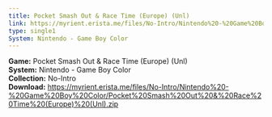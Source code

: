 ```yaml
---
title: Pocket Smash Out & Race Time (Europe) (Unl)
link: https://myrient.erista.me/files/No-Intro/Nintendo%20-%20Game%20Boy%20Color/Pocket%20Smash%20Out%20&%20Race%20Time%20(Europe)%20(Unl).zip
type: single1
System: Nintendo - Game Boy Color
---
```

<b>Game:</b> Pocket Smash Out & Race Time (Europe) (Unl)<br>
<b>System:</b> Nintendo - Game Boy Color<br>
<b>Collection:</b> No-Intro<br>
<b>Download:</b> https://myrient.erista.me/files/No-Intro/Nintendo%20-%20Game%20Boy%20Color/Pocket%20Smash%20Out%20&%20Race%20Time%20(Europe)%20(Unl).zip